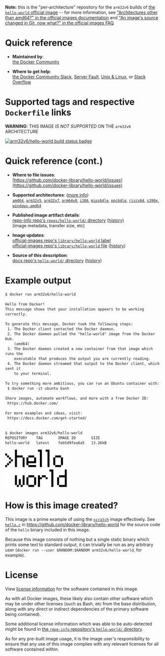 <!--

********************************************************************************

WARNING:

    DO NOT EDIT "hello-world/README.md"

    IT IS AUTO-GENERATED

    (from the other files in "hello-world/" combined with a set of templates)

********************************************************************************

-->

**Note:** this is the "per-architecture" repository for the `arm32v6` builds of [the `hello-world` official image](https://hub.docker.com/_/hello-world) -- for more information, see ["Architectures other than amd64?" in the official images documentation](https://github.com/docker-library/official-images#architectures-other-than-amd64) and ["An image's source changed in Git, now what?" in the official images FAQ](https://github.com/docker-library/faq#an-images-source-changed-in-git-now-what).

# Quick reference

-	**Maintained by**:  
	[the Docker Community](https://github.com/docker-library/hello-world)

-	**Where to get help**:  
	[the Docker Community Slack](https://dockr.ly/slack), [Server Fault](https://serverfault.com/help/on-topic), [Unix & Linux](https://unix.stackexchange.com/help/on-topic), or [Stack Overflow](https://stackoverflow.com/help/on-topic)

# Supported tags and respective `Dockerfile` links

**WARNING:** THIS IMAGE *IS NOT SUPPORTED* ON THE `arm32v6` ARCHITECTURE

[![arm32v6/hello-world build status badge](https://img.shields.io/jenkins/s/https/doi-janky.infosiftr.net/job/multiarch/job/arm32v6/job/hello-world.svg?label=arm32v6/hello-world%20%20build%20job)](https://doi-janky.infosiftr.net/job/multiarch/job/arm32v6/job/hello-world/)

# Quick reference (cont.)

-	**Where to file issues**:  
	[https://github.com/docker-library/hello-world/issues](https://github.com/docker-library/hello-world/issues)

-	**Supported architectures**: ([more info](https://github.com/docker-library/official-images#architectures-other-than-amd64))  
	[`amd64`](https://hub.docker.com/r/amd64/hello-world/), [`arm32v5`](https://hub.docker.com/r/arm32v5/hello-world/), [`arm32v7`](https://hub.docker.com/r/arm32v7/hello-world/), [`arm64v8`](https://hub.docker.com/r/arm64v8/hello-world/), [`i386`](https://hub.docker.com/r/i386/hello-world/), [`mips64le`](https://hub.docker.com/r/mips64le/hello-world/), [`ppc64le`](https://hub.docker.com/r/ppc64le/hello-world/), [`riscv64`](https://hub.docker.com/r/riscv64/hello-world/), [`s390x`](https://hub.docker.com/r/s390x/hello-world/), [`windows-amd64`](https://hub.docker.com/r/winamd64/hello-world/)

-	**Published image artifact details**:  
	[repo-info repo's `repos/hello-world/` directory](https://github.com/docker-library/repo-info/blob/master/repos/hello-world) ([history](https://github.com/docker-library/repo-info/commits/master/repos/hello-world))  
	(image metadata, transfer size, etc)

-	**Image updates**:  
	[official-images repo's `library/hello-world` label](https://github.com/docker-library/official-images/issues?q=label%3Alibrary%2Fhello-world)  
	[official-images repo's `library/hello-world` file](https://github.com/docker-library/official-images/blob/master/library/hello-world) ([history](https://github.com/docker-library/official-images/commits/master/library/hello-world))

-	**Source of this description**:  
	[docs repo's `hello-world/` directory](https://github.com/docker-library/docs/tree/master/hello-world) ([history](https://github.com/docker-library/docs/commits/master/hello-world))

# Example output

```console
$ docker run arm32v6/hello-world

Hello from Docker!
This message shows that your installation appears to be working correctly.

To generate this message, Docker took the following steps:
 1. The Docker client contacted the Docker daemon.
 2. The Docker daemon pulled the "hello-world" image from the Docker Hub.
    (amd64)
 3. The Docker daemon created a new container from that image which runs the
    executable that produces the output you are currently reading.
 4. The Docker daemon streamed that output to the Docker client, which sent it
    to your terminal.

To try something more ambitious, you can run an Ubuntu container with:
 $ docker run -it ubuntu bash

Share images, automate workflows, and more with a free Docker ID:
 https://hub.docker.com/

For more examples and ideas, visit:
 https://docs.docker.com/get-started/


$ docker images arm32v6/hello-world
REPOSITORY    TAG       IMAGE ID       SIZE
hello-world   latest    feb5d9fea6a5   13.26kB
```

![logo](https://raw.githubusercontent.com/docker-library/docs/01c12653951b2fe592c1f93a13b4e289ada0e3a1/hello-world/logo.png)

# How is this image created?

This image is a prime example of using the [`scratch`](https://hub.docker.com/_/scratch/) image effectively. See [`hello.c`](https://github.com/docker-library/hello-world/blob/master/hello.c) in https://github.com/docker-library/hello-world for the source code of the `hello` binary included in this image.

Because this image consists of nothing but a single static binary which prints some text to standard output, it can trivially be run as any arbitrary user (`docker run --user $RANDOM:$RANDOM arm32v6/hello-world`, for example).

# License

View [license information](https://github.com/docker-library/hello-world/blob/master/LICENSE) for the software contained in this image.

As with all Docker images, these likely also contain other software which may be under other licenses (such as Bash, etc from the base distribution, along with any direct or indirect dependencies of the primary software being contained).

Some additional license information which was able to be auto-detected might be found in [the `repo-info` repository's `hello-world/` directory](https://github.com/docker-library/repo-info/tree/master/repos/hello-world).

As for any pre-built image usage, it is the image user's responsibility to ensure that any use of this image complies with any relevant licenses for all software contained within.
